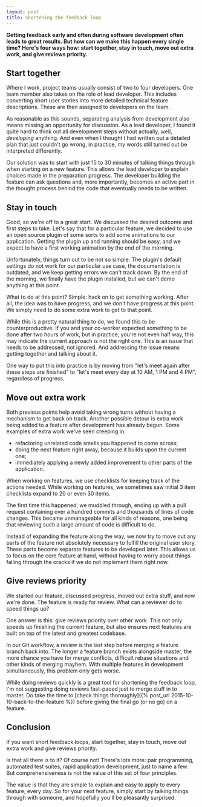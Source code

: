 ```yaml
---
layout: post
title: Shortening the feedback loop
---
```


**Getting feedback early and often during software development often leads to great results. But how can we make this happen every single time? Here's four ways how: start together, stay in touch, move out extra work, and give reviews priority.**

## Start together

Where I work, project teams usually consist of two to four developers. One team member also takes on the role of lead developer. This includes converting short user stories into more detailed technical feature descriptions. These are then assigned to developers on the team.

As reasonable as this sounds, separating analysis from development also means missing an opportunity for discussion. As a lead developer, I found it quite hard to think out all development steps without actually, well, _developing_ anything. And even when I thought I had written out a detailed plan that just couldn't go wrong, in practice, my words still turned out be interpreted differently.

Our solution was to start with just 15 to 30 minutes of talking things through when starting on a new feature. This allows the lead developer to explain choices made in the preparation progress. The developer building the feature can ask questions and, more importantly, becomes an active part in the thought process behind the code that eventually needs to be written.

## Stay in touch

Good, so we're off to a great start. We discussed the desired outcome and first steps to take. Let's say that for a particular feature, we decided to use an open source plugin of some sorts to add some animations to our application. Getting the plugin up and running should be easy, and we expect to have a first working animation by the end of the morning.

Unfortunately, things turn out to be not so simple. The plugin's default settings do not work for our particular use case, the documentation is outdated, and we keep getting errors we can't track down. By the end of the morning, we finally have the plugin installed, but we can't demo anything at this point.

What to do at this point? Simple: hack on to get something working. After all, the idea was to have progress, and we don't have progress at this point. We simply need to do some extra work to get to that point.

While this is a pretty natural thing to do, we found this to be counterproductive. If you and your co-worker expected something to be done after two hours of work, but in practice, you're not even half way, this may indicate the current approach is not the right one. This is an issue that needs to be addressed, not ignored. And addressing the issue means getting together and talking about it.

One way to put this into practice is by moving from "let's meet again after these steps are finished" to "let's meet every day at 10 AM, 1 PM and 4 PM", regardless of progress.

## Move out extra work

Both previous points help avoid taking wrong turns without having a mechanism to get back on track. Another possible detour is extra work being added to a feature after development has already begun. Some examples of extra work we've seen creeping in:

* refactoring unrelated code smells you happened to come across;
* doing the next feature right away, because it builds upon the current one;
* immediately applying a newly added improvement to other parts of the application.

When working on features, we use checklists for keeping track of the actions needed. While working on features, we sometimes saw initial 3 item checklists expand to 20 or even 30 items.

The first time this happened, we muddled through, ending up with a pull request containing over a hundred commits and thousands of lines of code changes. This became unmanageable for all kinds of reasons, one being that reviewing such a large amount of code is difficult to do.

Instead of expanding the feature along the way, we now try to move out any parts of the feature not absolutely necessary to fulfill the original user story. These parts become separate features to be developed later. This allows us to focus on the core feature at hand, without having to worry about things falling through the cracks if we do not implement them right now.

## Give reviews priority

We started our feature, discussed progress, moved out extra stuff, and now we're done. The feature is ready for review. What can a reviewer do to speed things up?

One answer is this: give reviews priority over other work. This not only speeds up finishing the current feature, but also ensures next features are built on top of the latest and greatest codebase.

In our Git workflow, a review is the last step before merging a feature branch back into. The longer a feature branch exists alongside master, the more chance you have for merge conflicts, difficult rebase situations and other kinds of merging mayhem. With multiple features in development simultaneously, this problem only gets worse.

While doing reviews quickly is a great tool for shortening the feedback loop, I'm not suggesting doing reviews fast-paced just to merge stuff in to master. Do take the time to [check things thoroughly]({% post_url 2015-10-10-back-to-the-feature %}) before giving the final go (or no go) on a feature.

## Conclusion

If you want short feedback loops, start together, stay in touch, move out extra work and give reviews priority.

Is that all there is to it? Of course not! There's lots more: pair programming, automated test suites, rapid application development, just to name a few. But comprehensiveness is not the value of this set of four principles.

The value is that they are simple to explain and easy to apply to every feature, every day. So for your next feature, simply start by talking things through with someone, and hopefully you'll be pleasantly surprised.
